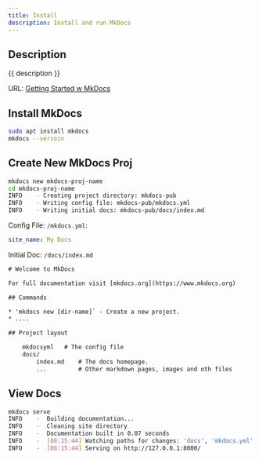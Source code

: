 ```yaml
---
title: Install
description: Install and run MkDocs
---
```


## Description

{{ description }}

URL: [Getting Started w MkDocs](https://mkdocs.org/getting-started)

## Install MkDocs

```bash
sudo apt install mkdocs
mkdocs --versoin
```

## Create New MkDocs Proj

```bash
mkdocs new mkdocs-proj-name
cd mkdocs-proj-name
INFO    - Creating project directory: mkdocs-pub
INFO    - Writing config file: mkdocs-pub/mkdocs.yml
INFO    - Writing initial docs: mkdocs-pub/docs/index.md
```

Config File: ```/mkdocs.yml```:

```yml
site_name: My Docs
```

Initial Doc: ```/docs/index.md```

```html
# Welcome to MkDocs

For full documentation visit [mkdocs.org](https://www.mkdocs.org)

## Commands

* 'mkdocs new [dir-name]` - Create a new project.
* ....

## Project layout

    mkdocsyml   # The config file
    docs/
        index.md    # The docs homepage.
        ...         # Other markdown pages, images and oth files
```

## View Docs

```bash
mkdocs serve
INFO    -  Building documentation...
INFO    -  Cleaning site directory
INFO    -  Documentation built in 0.07 seconds
INFO    -  [08:15:44] Watching paths for changes: 'docs', 'mkdocs.yml'
INFO    -  [08:15:44] Serving on http://127.0.0.1:8000/

```
